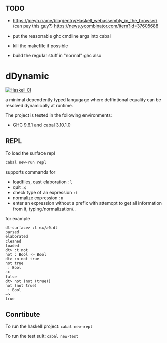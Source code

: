 ## TODO

* https://joeyh.name/blog/entry/Haskell_webassembly_in_the_browser/ (can pay this guy?)
https://news.ycombinator.com/item?id=37605688


* put the reasonable ghc cmdline args into cabal
* kill the makefile if possible
* build the regular stuff in "normal" ghc also




# dDynamic
[![Haskell CI](https://github.com/marklemay/dDynamic/actions/workflows/haskell.yml/badge.svg)](https://github.com/marklemay/dDynamic/actions/workflows/haskell.yml)

a minimal dependently typed langugage where deffintional equality can be resolved dynamically at runtime.

The project is tested in the following environments:
- GHC 9.6.1 and cabal 3.10.1.0

## REPL

To load the surface repl
```
cabal new-run repl
```
supports commands for 
* loadfiles, cast elaboration `:l`
* quit `:q`
* check type of an expression `:t`
* normalize expression `:n`
* enter an expression without a prefix with attemopt to get all information from it, typing/normalization/..

for example
```
dt-surface> :l ex/a0.dt
parsed
elaborated
cleaned
loaded
dt> :t not
not : Bool -> Bool
dt> :n not true
not true
 : Bool
~>
false
dt> not (not (true))
not (not true)
 : Bool
~>
true
```

## Conrtibute
To run the haskell project: ```cabal new-repl```

To run the test suit: ```cabal new-test```

